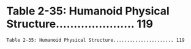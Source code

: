 # Table 2-35: Humanoid Physical Structure...................... 119

```
Table 2-35: Humanoid Physical Structure...................... 119

```
